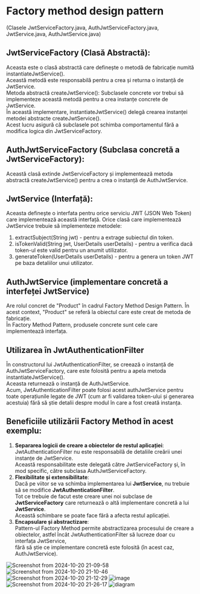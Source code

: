 # Factory method design pattern 
(Clasele JwtServiceFactory.java, AuthJwtServiceFactory.java, JwtService.java, AuthJwtService.java)

## JwtServiceFactory (Clasă Abstractă):
  Aceasta este o clasă abstractă care definește o metodă de fabricație numită instantiateJwtService().  \
  Această metodă este responsabilă pentru a crea și returna o instanță de JwtService.  \
  Metoda abstractă createJwtService(): Subclasele concrete vor trebui să implementeze această metodă pentru a crea instanțe concrete de JwtService.  \
  În această implementare, instantiateJwtService() delegă crearea instanței metodei abstracte createJwtService().  \
  Acest lucru asigură că subclasele pot schimba comportamentul fără a modifica logica din JwtServiceFactory.  

## AuthJwtServiceFactory (Subclasa concretă a JwtServiceFactory):
  Această clasă extinde JwtServiceFactory și implementează metoda abstractă createJwtService() pentru a crea o instanță de AuthJwtService.

## JwtService (Interfață):
  Aceasta definește o interfata pentru orice serviciu JWT (JSON Web Token) care implementează această interfață. Orice clasă care implementează JwtService trebuie să implementeze metodele:
  1. extractSubject(String jwt) - pentru a extrage subiectul din token.
  2. isTokenValid(String jwt, UserDetails userDetails) - pentru a verifica dacă token-ul este valid pentru un anumit utilizator.
  3. generateToken(UserDetails userDetails) - pentru a genera un token JWT pe baza detaliilor unui utilizator.

## AuthJwtService (implementare concretă a interfeței JwtService)
  Are rolul concret de "Product" în cadrul Factory Method Design Pattern. În acest context, "Product" se referă la obiectul care este creat de metoda de fabricație.  \
  În Factory Method Pattern, produsele concrete sunt cele care implementează interfața.

## Utilizarea în JwtAuthenticationFilter
  În constructorul lui JwtAuthenticationFilter, se creează o instanță de AuthJwtServiceFactory, care este folosită pentru a apela metoda instantiateJwtService(). \
  Aceasta returnează o instanță de AuthJwtService.  \
  Acum, JwtAuthenticationFilter poate folosi acest authJwtService pentru toate operațiunile legate de JWT (cum ar fi validarea token-ului și generarea acestuia) fără 
    să știe detalii despre modul în care a fost creată instanța.

## Beneficiile utilizării Factory Method în acest exemplu:
  1. **Separarea logicii de creare a obiectelor de restul aplicației**:  \
     JwtAuthenticationFilter nu este responsabilă de detaliile creării unei instanțe de JwtService.  \
     Această responsabilitate este delegată către JwtServiceFactory și, în mod specific, către subclasa AuthJwtServiceFactory.
  2. **Flexibilitate și extensibilitate**: \
     Dacă pe viitor se va schimba implementarea lui **JwtService**, nu trebuie să se modifice **JwtAuthenticationFilter**.  \
     Tot ce trebuie de facut este creare unei noi subclase de **JwtServiceFactory** care returnează o altă implementare concretă a lui **JwtService**.  \
     Această schimbare se poate face fără a afecta restul aplicației.
  3. **Encapsulare și abstractizare**:  \
     Pattern-ul Factory Method permite abstractizarea procesului de creare a obiectelor, astfel încât JwtAuthenticationFilter să lucreze doar cu interfața JwtService,  \
     fără să știe ce implementare concretă este folosită (în acest caz, AuthJwtService).
     
     
![Screenshot from 2024-10-20 21-09-58](https://github.com/user-attachments/assets/4e5bf65b-33c0-4ed9-86a7-cbbbe96f9d5f)
![Screenshot from 2024-10-20 21-10-46](https://github.com/user-attachments/assets/bf1b899f-f0b4-40f9-957a-2758fccfda8e)
![Screenshot from 2024-10-20 21-12-29](https://github.com/user-attachments/assets/75efc2e1-b8c7-42c4-927a-c1f7b2d6a350)
![image](https://github.com/user-attachments/assets/ca1b06d9-9f3e-4a18-b64c-a9cdf47836bf)
![Screenshot from 2024-10-20 21-26-17](https://github.com/user-attachments/assets/68c6d4c0-7e1e-4247-b67e-41e404b9ba79)
![diagram](https://github.com/user-attachments/assets/1532207e-1ec2-447d-b5aa-d8ddcd8b8d69)


  
  
